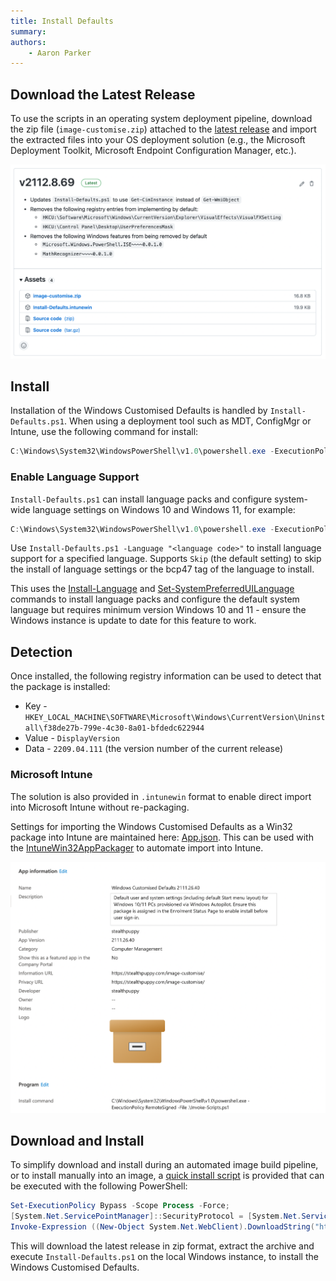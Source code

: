 ```yaml
---
title: Install Defaults
summary: 
authors:
    - Aaron Parker
---
```

## Download the Latest Release

To use the scripts in an operating system deployment pipeline, download the zip file (`image-customise.zip`) attached to the [latest release](https://github.com/aaronparker/image-customise/releases/latest) and import the extracted files into your OS deployment solution (e.g., the Microsoft Deployment Toolkit, Microsoft Endpoint Configuration Manager, etc.).

![Windows Custom Defaults release hosted on GitHub](assets/img/githubrelease.png)

## Install

Installation of the Windows Customised Defaults is handled by `Install-Defaults.ps1`. When using a deployment tool such as MDT, ConfigMgr or Intune, use the following command for install:

```powershell
C:\Windows\System32\WindowsPowerShell\v1.0\powershell.exe -ExecutionPolicy RemoteSigned -File .\Install-Defaults.ps1
```

### Enable Language Support

`Install-Defaults.ps1` can install language packs and configure system-wide language settings on Windows 10 and Windows 11, for example:

```powershell
C:\Windows\System32\WindowsPowerShell\v1.0\powershell.exe -ExecutionPolicy RemoteSigned -File .\Install-Defaults.ps1 -Language "en-AU"
```

Use `Install-Defaults.ps1 -Language "<language code>"` to install language support for a specified language. Supports `Skip` (the default setting) to skip the install of language settings or the bcp47 tag of the language to install.

This uses the [Install-Language](https://learn.microsoft.com/en-au/powershell/module/languagepackmanagement/install-language) and [Set-SystemPreferredUILanguage](https://learn.microsoft.com/en-au/powershell/module/languagepackmanagement/set-systempreferreduilanguage) commands to install language packs and configure the default system language but requires minimum version Windows 10 and 11 - ensure the Windows instance is update to date for this feature to work.

## Detection

Once installed, the following registry information can be used to detect that the package is installed:

* Key - `HKEY_LOCAL_MACHINE\SOFTWARE\Microsoft\Windows\CurrentVersion\Uninstall\f38de27b-799e-4c30-8a01-bfdedc622944`
* Value - `DisplayVersion`
* Data - `2209.04.111` (the version number of the current release)

### Microsoft Intune

The solution is also provided in `.intunewin` format to enable direct import into Microsoft Intune without re-packaging.

Settings for importing the Windows Customised Defaults as a Win32 package into Intune are maintained here: [App.json](https://github.com/aaronparker/image-customise/blob/main/App.json). This can be used with the [IntuneWin32AppPackager](https://github.com/MSEndpointMgr/IntuneWin32AppPackager) to automate import into Intune.

![Windows Custom Defaults as a Win32 application in Microsoft Intune](assets/img/intuneapp01.png)

## Download and Install

To simplify download and install during an automated image build pipeline, or to install manually into an image, a [quick install script](https://raw.githubusercontent.com/aaronparker/image-customise/main/Install.ps1) is provided that can be executed with the following PowerShell:

```powershell
Set-ExecutionPolicy Bypass -Scope Process -Force;
[System.Net.ServicePointManager]::SecurityProtocol = [System.Net.ServicePointManager]::SecurityProtocol -bor 3072;
Invoke-Expression ((New-Object System.Net.WebClient).DownloadString("https://raw.githubusercontent.com/aaronparker/image-customise/main/Install.ps1"))
```

This will download the latest release in zip format, extract the archive and execute `Install-Defaults.ps1` on the local Windows instance, to install the Windows Customised Defaults.
